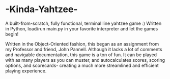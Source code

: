 # -Kinda-Yahtzee-
A built-from-scratch, fully functional, terminal line yahtzee game :) Written in Python, load/run main.py in your favorite interpreter and let the games begin!


Written in the Object-Oriented fashion, this began as an assignment from my Professor and friend, John Pannell.
Although it lacks a lot of comments and navigable documentation, this game is a ton of fun. It can be played with as many players as you can muster, 
and autocalculates scores, scoring options, and scorecards- creating a much more streamlined and efficient playing experience.
